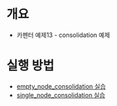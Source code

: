 # 개요
* 카펜터 예제13 - consolidation 예제

# 실행 방법
* [empty_node_consolidation 실습](./empty_node_consolidation/)
* [single_node_consolidation 실습](./single_node_consolidation/)
